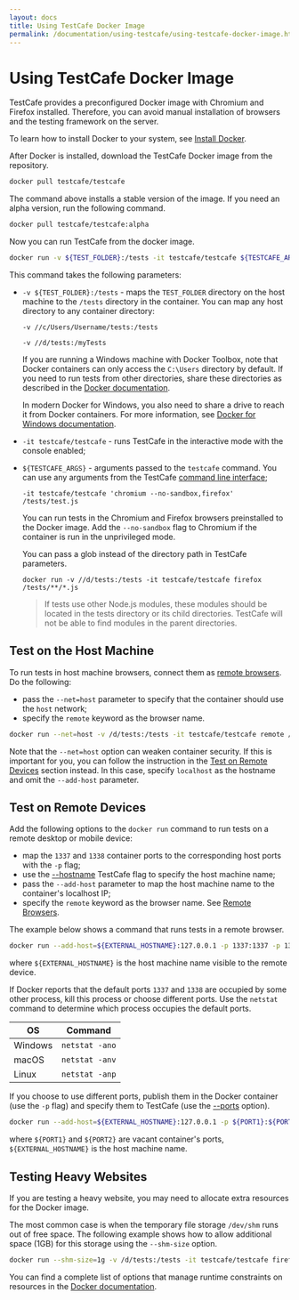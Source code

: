 ```yaml
---
layout: docs
title: Using TestCafe Docker Image
permalink: /documentation/using-testcafe/using-testcafe-docker-image.html
---
```

# Using TestCafe Docker Image

TestCafe provides a preconfigured Docker image with Chromium and Firefox installed.
Therefore, you can avoid manual installation of browsers and the testing framework on the server.

To learn how to install Docker to your system, see [Install Docker](https://docs.docker.com/engine/installation/).

After Docker is installed, download the TestCafe Docker image from the repository.

```sh
docker pull testcafe/testcafe
```

The command above installs a stable version of the image. If you need an alpha version, run the following command.

```sh
docker pull testcafe/testcafe:alpha
```

Now you can run TestCafe from the docker image.

```sh
docker run -v ${TEST_FOLDER}:/tests -it testcafe/testcafe ${TESTCAFE_ARGS}
```

This command takes the following parameters:

* `-v ${TEST_FOLDER}:/tests` - maps the `TEST_FOLDER` directory on the host machine to the `/tests` directory in the container. You can map any host directory to any container directory:

    `-v //c/Users/Username/tests:/tests`

    `-v //d/tests:/myTests`

    If you are running a Windows machine with Docker Toolbox, note that Docker containers can only access the `C:\Users` directory by default. If you need to run tests from other directories, share these directories as described in the [Docker documentation](https://docs.docker.com/toolbox/toolbox_install_windows/#optional-add-shared-directories).

    In modern Docker for Windows, you also need to share a drive to reach it from Docker containers. For more information, see [Docker for Windows documentation](https://docs.docker.com/docker-for-windows/#shared-drives).

* `-it testcafe/testcafe` - runs TestCafe in the interactive mode with the console enabled;
* `${TESTCAFE_ARGS}` - arguments passed to the `testcafe` command. You can use any arguments from the TestCafe [command line interface](command-line-interface.md);

    `-it testcafe/testcafe 'chromium --no-sandbox,firefox' /tests/test.js`

    You can run tests in the Chromium and Firefox browsers preinstalled to the Docker image. Add the `--no-sandbox` flag to Chromium if the container is run in the unprivileged mode.

    You can pass a glob instead of the directory path in TestCafe parameters.

    `docker run -v //d/tests:/tests -it testcafe/testcafe firefox /tests/**/*.js`

    > If tests use other Node.js modules, these modules should be located in the tests directory or its child directories. TestCafe will not be able to find modules in the parent directories.

## Test on the Host Machine

To run tests in host machine browsers, connect them as [remote browsers](command-line-interface.md#remote-browsers). Do the following:

* pass the `--net=host` parameter to specify that the container should use the `host` network;
* specify the `remote` keyword as the browser name.

```sh
docker run --net=host -v /d/tests:/tests -it testcafe/testcafe remote /tests/test.js
```

Note that the `--net=host` option can weaken container security. If this is important for you, you can follow the instruction in the [Test on Remote Devices](#test-on-remote-devices) section instead. In this case, specify `localhost` as the hostname and omit the `--add-host` parameter.

## Test on Remote Devices

Add the following options to the `docker run` command to run tests on a remote desktop or mobile device:

* map the `1337` and `1338` container ports to the corresponding host ports with the `-p` flag;
* use the [--hostname](command-line-interface.md#--hostname-name) TestCafe flag to specify the host machine name;
* pass the `--add-host` parameter to map the host machine name to the container's localhost IP;
* specify the `remote` keyword as the browser name. See [Remote Browsers](command-line-interface.md#remote-browsers).

The example below shows a command that runs tests in a remote browser.

```sh
docker run --add-host=${EXTERNAL_HOSTNAME}:127.0.0.1 -p 1337:1337 -p 1338:1338 -v /d/tests:/tests -it testcafe/testcafe --hostname ${EXTERNAL_HOSTNAME} remote /tests/test.js
```

where `${EXTERNAL_HOSTNAME}` is the host machine name visible to the remote device.

If Docker reports that the default ports `1337` and `1338` are occupied by some other process, kill this process or choose different ports. Use the `netstat` command to determine which process occupies the default ports.

OS      | Command
------- | ---------
Windows | `netstat -ano`
macOS   | `netstat -anv`
Linux   | `netstat -anp`

If you choose to use different ports, publish them in the Docker container (use the `-p` flag) and specify them to TestCafe (use the [--ports](command-line-interface.md#--ports-port1port2) option).

```sh
docker run --add-host=${EXTERNAL_HOSTNAME}:127.0.0.1 -p ${PORT1}:${PORT1} -p ${PORT2}:${PORT2} -v /d/tests:/tests -it testcafe/testcafe --hostname ${EXTERNAL_HOSTNAME} --ports ${PORT1},${PORT2} remote /tests/test.js
```

where `${PORT1}` and `${PORT2}` are vacant container's ports, `${EXTERNAL_HOSTNAME}` is the host machine name.

## Testing Heavy Websites

If you are testing a heavy website, you may need to allocate extra resources for the Docker image.

The most common case is when the temporary file storage `/dev/shm` runs out of free space. The following example shows how to allow additional space (1GB) for this storage using the `--shm-size` option.

```sh
docker run --shm-size=1g -v /d/tests:/tests -it testcafe/testcafe firefox /tests/test.js
```

You can find a complete list of options that manage runtime constraints on resources in the [Docker documentation](https://docs.docker.com/engine/reference/run/#runtime-constraints-on-resources).